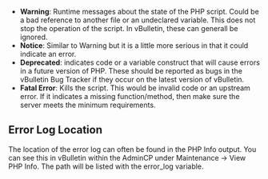 
- **Warning**: Runtime messages about the state of the PHP script. Could be a bad reference to another file or an undeclared variable. This does not stop the operation of the script. In vBulletin, these can generall be ignored.
- **Notice**: Similar to Warning but it is a little more serious in that it could indicate an error.
- **Deprecated**: indicates code or a variable construct that will cause errors in a future version of PHP. These should be reported as bugs in the vBulletin Bug Tracker if they occur on the latest version of vBulletin.
- **Fatal Error**: Kills the script. This would be invalid code or an upstream error. If it indicates a missing function/method, then make sure the server meets the minimum requirements.

## Error Log Location

The location of the error log can often be found in the PHP Info output. You can see this in vBulletin within the AdminCP under Maintenance → View PHP Info. The path will be listed with the error_log variable.